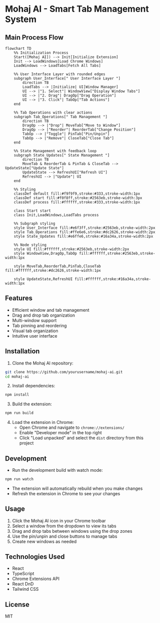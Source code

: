 # Mohaj AI - Smart Tab Management System

## Main Process Flow

```mermaid
flowchart TD
    %% Initialization Process
    Start([Mohaj AI]) --> Init[Initialize Extension]
    Init --> LoadWindows[Load Chrome Windows]
    LoadWindows --> LoadTabs[Fetch All Tabs]
    
    %% User Interface Layer with rounded edges
    subgraph User_Interface[" User Interface Layer "]
        direction TB
        LoadTabs --> |Initialize| UI[Window Manager]
        UI --> |"1. Select"| WindowView["Display Window Tabs"]
        UI --> |"2. Drag"| DragOp["Drag Operation"]
        UI --> |"3. Click"| TabOp["Tab Actions"]
    end

    %% Tab Operations with clear actions
    subgraph Tab_Operations[" Tab Management "]
        direction TB
        DragOp --> |"Drop"| MoveTab["Move to Window"]
        DragOp --> |"Reorder"| ReorderTab["Change Position"]
        TabOp --> |"Toggle"| PinTab["Pin/Unpin"]
        TabOp --> |"Remove"| CloseTab["Close Tab"]
    end

    %% State Management with feedback loop
    subgraph State_Updates[" State Management "]
        direction TB
        MoveTab & ReorderTab & PinTab & CloseTab --> UpdateState["Update State"]
        UpdateState --> RefreshUI["Refresh UI"]
        RefreshUI --> |"Update"| UI
    end

    %% Styling
    classDef default fill:#f9f9f9,stroke:#333,stroke-width:1px
    classDef start fill:#f0f8ff,stroke:#2563eb,stroke-width:3px
    classDef process fill:#ffffff,stroke:#333,stroke-width:1px
    
    class Start start
    class Init,LoadWindows,LoadTabs process
    
    %% Subgraph styling
    style User_Interface fill:#e6f3ff,stroke:#2563eb,stroke-width:2px
    style Tab_Operations fill:#ffe6e6,stroke:#dc2626,stroke-width:2px
    style State_Updates fill:#e6ffe6,stroke:#16a34a,stroke-width:2px
    
    %% Node styling
    style UI fill:#ffffff,stroke:#2563eb,stroke-width:2px
    style WindowView,DragOp,TabOp fill:#ffffff,stroke:#2563eb,stroke-width:1px
    
    style MoveTab,ReorderTab,PinTab,CloseTab fill:#ffffff,stroke:#dc2626,stroke-width:1px
    
    style UpdateState,RefreshUI fill:#ffffff,stroke:#16a34a,stroke-width:1px
```

## Features

- Efficient window and tab management
- Drag and drop tab organization
- Multi-window support
- Tab pinning and reordering
- Visual tab organization
- Intuitive user interface

## Installation

1. Clone the Mohaj AI repository:
```bash
git clone https://github.com/yourusername/mohaj-ai.git
cd mohaj-ai
```

2. Install dependencies:
```bash
npm install
```

3. Build the extension:
```bash
npm run build
```

4. Load the extension in Chrome:
   - Open Chrome and navigate to `chrome://extensions/`
   - Enable "Developer mode" in the top right
   - Click "Load unpacked" and select the `dist` directory from this project

## Development

- Run the development build with watch mode:
```bash
npm run watch
```

- The extension will automatically rebuild when you make changes
- Refresh the extension in Chrome to see your changes

## Usage

1. Click the Mohaj AI icon in your Chrome toolbar
2. Select a window from the dropdown to view its tabs
3. Drag and drop tabs between windows using the drop zones
4. Use the pin/unpin and close buttons to manage tabs
5. Create new windows as needed

## Technologies Used

- React
- TypeScript
- Chrome Extensions API
- React DnD
- Tailwind CSS

## License

MIT